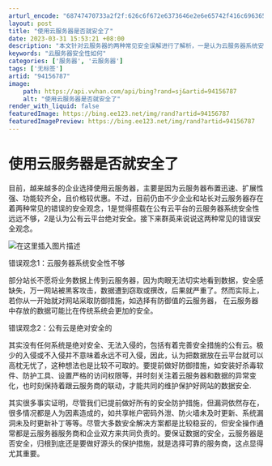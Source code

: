 ```yaml
---
arturl_encode: "68747470733a2f2f:626c6f672e6373646e2e6e65742f416c6963655f6c696e6870:2f61727469636c652f64657461696c732f3934313536373837"
layout: post
title: "使用云服务器是否就安全了"
date: 2023-03-31 15:53:21 +08:00
description: "本文针对云服务器的两种常见安全误解进行了解析，一是认为云服务器系统安全性不足，二是认为公有云平台绝对"
keywords: "云服务器安全性如何"
categories: ['服务器', '云服务器']
tags: ['无标签']
artid: "94156787"
image:
    path: https://api.vvhan.com/api/bing?rand=sj&artid=94156787
    alt: "使用云服务器是否就安全了"
render_with_liquid: false
featuredImage: https://bing.ee123.net/img/rand?artid=94156787
featuredImagePreview: https://bing.ee123.net/img/rand?artid=94156787
---
```


# 使用云服务器是否就安全了

目前，越来越多的企业选择使用云服务器，主要是因为云服务器布置迅速、扩展性强、功能较齐全，且价格较优惠。不过，目前仍由不少企业和站长对云服务器存在着两种常见的错误的安全观念，1是觉得搭载在公有云平台的云服务器系统安全性远远不够，2是认为公有云平台绝对安全。接下来群英来说说这两种常见的错误安全观念。
  
![在这里插入图片描述](https://i-blog.csdnimg.cn/blog_migrate/9c2fbf5fc5beee1223fcfe1e0e8ee978.jpeg)
  
错误观念1：云服务器系统安全性不够
  
部分站长不愿将业务数据上传到云服务器，因为肉眼无法切实地看到数据，安全感缺失，万一网站被黑客攻击，数据遭到窃取或撰改，后果就严重了。然而实际上，若你从一开始就对网站采取防御措施，如选择有防御值的云服务器， 在云服务器中存放的数据可能比在传统系统会更加的安全。
  
错误观念2：公有云是绝对安全的
  
其实没有任何系统是绝对安全、无法入侵的，包括有着完善安全措施的公有云。极少的入侵或不入侵并不意味着永远不可入侵，因此，认为把数据放在云平台就可以高枕无忧了，这种想法也是比较不可取的。要提前做好防御措施，如安装好杀毒软件、防护工具、设置严格的访问权限等，并时刻关注着云服务器和数据的异常变化，也时刻保持着跟云服务商的联动，才能共同的维护保护好网站的数据安全.
  
其实很多事实证明，尽管我们已提前做好所有的安全防护措施，但漏洞依然存在，很多情况都是人为因素造成的，如共享帐户密码外泄、防火墙未及时更新、系统漏洞未及时更新补丁等等。尽管大多数安全解决方案都是比较稳妥的，但安全操作通常都是云服务器服务商和企业双方来共同负责的。要保证数据的安全，云服务器是否安全，归根到底还是要做好源头的保护措施，就是选择可靠的服务商，这点显得尤其重要。